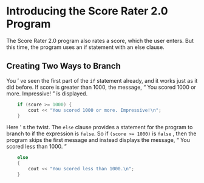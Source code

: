 # Introducing the Score Rater 2.0 Program

The Score Rater 2.0 program also rates a score, which the user enters. But this time, the program uses an if statement with an else clause.

## Creating Two Ways to Branch 
You ’ ve seen the first part of the `if` statement already, and it works just as it did before. If score is greater than 1000, the message, “ You scored 1000 or more. Impressive! ” is displayed.
```c++
    if (score >= 1000) {
        cout << "You scored 1000 or more. Impressive!\n";
    }
```

Here ’ s the twist. The `else` clause provides a statement for the program to branch to if the expression is `false`. So if `(score >= 1000)` is `false` , then the program skips the first message and instead displays the message, “ You scored less than 1000. ”
```c++
    else 
    {
        cout << "You scored less than 1000.\n";
    }
```